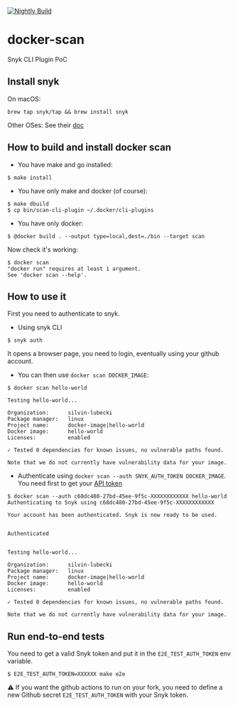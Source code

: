 [![Nightly Build](https://github.com/docker/scan-cli-plugin/workflows/Nightly%20Build/badge.svg)](https://github.com/docker/scan-cli-plugin/actions?query=workflow%3A%22Nightly+Build%22)

# docker-scan
Snyk CLI Plugin PoC

## Install snyk

On macOS:
```console
brew tap snyk/tap && brew install snyk
```
Other OSes:
See their [doc](https://support.snyk.io/hc/en-us/articles/360003919937-Getting-started-with-the-CLI)

## How to build and install docker scan

* You have make and go installed:
```console
$ make install
```

* You have only make and docker (of course):
```console
$ make dbuild
$ cp bin/scan-cli-plugin ~/.docker/cli-plugins
```

* You have only docker:
```console
$ @docker build . --output type=local,dest=./bin --target scan
```

Now check it's working:
```console
$ docker scan
"docker run" requires at least 1 argument.
See 'docker scan --help'.
```

## How to use it

First you need to authenticate to snyk.

* Using snyk CLI
``` console
$ snyk auth
```
It opens a browser page, you need to login, eventually using your github account.

* You can then use `docker scan DOCKER_IMAGE`: 
```console
$ docker scan hello-world

Testing hello-world...

Organization:      silvin-lubecki
Package manager:   linux
Project name:      docker-image|hello-world
Docker image:      hello-world
Licenses:          enabled

✓ Tested 0 dependencies for known issues, no vulnerable paths found.

Note that we do not currently have vulnerability data for your image.
```

* Authenticate using `docker scan --auth SNYK_AUTH_TOKEN DOCKER_IMAGE`. You need first to get your [API token](https://app.snyk.io/account)
```console
$ docker scan --auth c68dc480-27bd-45ee-9f5c-XXXXXXXXXXXX hello-world
Authenticating to Snyk using c68dc480-27bd-45ee-9f5c-XXXXXXXXXXXX

Your account has been authenticated. Snyk is now ready to be used.


Authenticated


Testing hello-world...

Organization:      silvin-lubecki
Package manager:   linux
Project name:      docker-image|hello-world
Docker image:      hello-world
Licenses:          enabled

✓ Tested 0 dependencies for known issues, no vulnerable paths found.

Note that we do not currently have vulnerability data for your image.
```

## Run end-to-end tests

You need to get a valid Snyk token and put it in the `E2E_TEST_AUTH_TOKEN` env variable.

```console
$ E2E_TEST_AUTH_TOKEN=XXXXXX make e2e
```

:warning: If you want the github actions to run on your fork, you need to define a new Github secret `E2E_TEST_AUTH_TOKEN` with your Snyk token.
